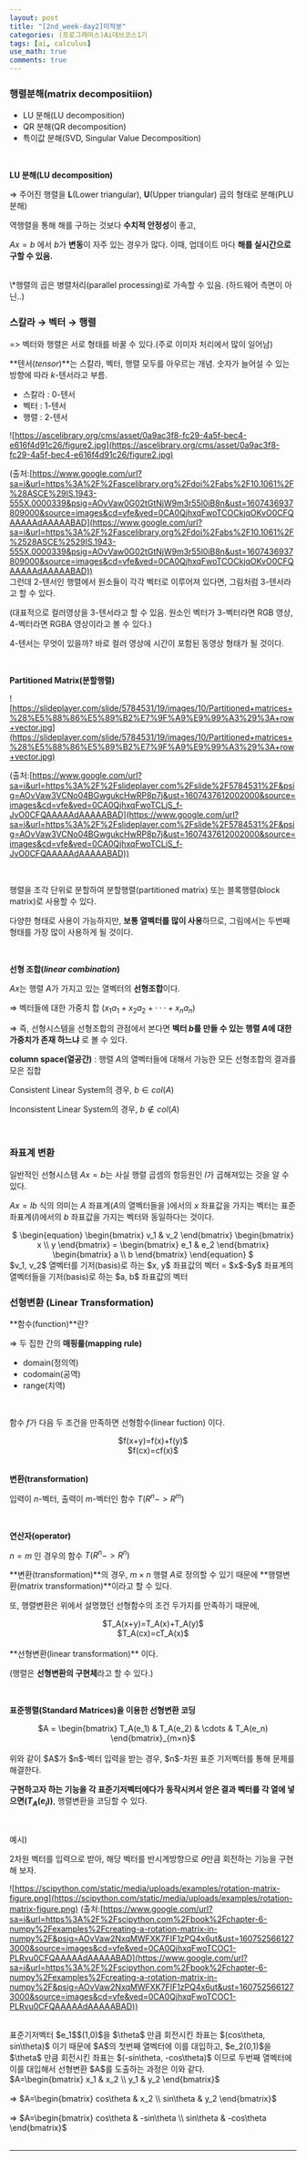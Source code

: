 ```yaml
---
layout: post
title: "[2nd_week-day2]미적분"
categories: (프로그래머스)Ai데브코스1기
tags: [ai, calculus]
use_math: true
comments: true
---
```


### 행렬분해(matrix decompositiion)

- LU 분해(LU decomposition)
- QR 분해(QR decomposition)
- 특이값 분해(SVD, Singular Value Decomposition)

<br>

**LU 분해(LU decomposition)**

⇒ 주어진 행렬을 **L**(Lower triangular), **U**(Upper triangular) 곱의 형태로 분해(PLU 분해)

역행렬을 통해 해를 구하는 것보다 **수치적 안정성**이 좋고,

$Ax = b$ 에서 $b$가 **변동**이 자주 있는 경우가 많다. 이때, 업데이트 마다 **해를 실시간으로 구할 수 있음.**

<br>
\*행렬의 곱은 병렬처리(parallel processing)로 가속할 수 있음. (하드웨어 측면이 아닌..)

<br>

### 스칼라 → 벡터 → 행렬

=> 벡터와 행렬은 서로 형태를 바꿀 수 있다.(주로 이미자 처리에서 많이 일어남)

**텐서(_tensor_)**는 스칼라, 벡터, 행렬 모두를 아우르는 개념. 숫자가 늘어설 수 있는 방향에 따라 $k$-텐서라고 부름.

- 스칼라 : $0$-텐서
- 벡터 : $1$-텐서
- 행렬 : $2$-텐서

![https://ascelibrary.org/cms/asset/0a9ac3f8-fc29-4a5f-bec4-e616f4d91c26/figure2.jpg](https://ascelibrary.org/cms/asset/0a9ac3f8-fc29-4a5f-bec4-e616f4d91c26/figure2.jpg)

(출처:[https://www.google.com/url?sa=i&url=https%3A%2F%2Fascelibrary.org%2Fdoi%2Fabs%2F10.1061%2F%28ASCE%29IS.1943-555X.0000339&psig=AOvVaw0G02tGtNjW9m3r55l0iB8n&ust=1607436937809000&source=images&cd=vfe&ved=0CA0QjhxqFwoTCOCkjqOKvO0CFQAAAAAdAAAAABAD](https://www.google.com/url?sa=i&url=https%3A%2F%2Fascelibrary.org%2Fdoi%2Fabs%2F10.1061%2F%2528ASCE%2529IS.1943-555X.0000339&psig=AOvVaw0G02tGtNjW9m3r55l0iB8n&ust=1607436937809000&source=images&cd=vfe&ved=0CA0QjhxqFwoTCOCkjqOKvO0CFQAAAAAdAAAAABAD))
<br>
그런데 $2$-텐서인 행렬에서 원소들이 각각 벡터로 이루어져 있다면, 그림처럼 3-텐서라고 할 수 있다.

(대표적으로 컬러영상을 $3$-텐서라고 할 수 있음. 원소인 벡터가 $3$-벡터라면 RGB 영상, $4$-벡터라면 RGBA 영상이라고 볼 수 있다.)

$4$-텐서는 무엇이 있을까? 바로 컬러 영상에 시간이 포함된 동영상 형태가 될 것이다.

<br>

**Partitioned Matrix(분할행렬)**

![https://slideplayer.com/slide/5784531/19/images/10/Partitioned+matrices+%28%E5%88%86%E5%89%B2%E7%9F%A9%E9%99%A3%29%3A+row+vector.jpg](https://slideplayer.com/slide/5784531/19/images/10/Partitioned+matrices+%28%E5%88%86%E5%89%B2%E7%9F%A9%E9%99%A3%29%3A+row+vector.jpg)

(출처:[https://www.google.com/url?sa=i&url=https%3A%2F%2Fslideplayer.com%2Fslide%2F5784531%2F&psig=AOvVaw3VCNo04BGwgukcHwRP8p7j&ust=1607437612002000&source=images&cd=vfe&ved=0CA0QjhxqFwoTCLjS_f-JvO0CFQAAAAAdAAAAABAD](https://www.google.com/url?sa=i&url=https%3A%2F%2Fslideplayer.com%2Fslide%2F5784531%2F&psig=AOvVaw3VCNo04BGwgukcHwRP8p7j&ust=1607437612002000&source=images&cd=vfe&ved=0CA0QjhxqFwoTCLjS_f-JvO0CFQAAAAAdAAAAABAD))

<br>

행렬을 조각 단위로 분할하여 분할행렬(partitioned matrix) 또는 블록행렬(block matrix)로 사용할 수 있다.

다양한 형태로 사용이 가능하지만, **보통 열벡터를 많이 사용**하므로, 그림에서는 두번째 형태를 가장 많이 사용하게 될 것이다.

<br>

**선형 조합(_linear combination_)**

$Ax$는 행렬 $A$가 가지고 있는 열벡터의 **선형조합**이다.

⇒ 벡터들에 대한 가중치 합 ($x_1a_1+x_2a_2+···+x_na_n$)

⇒ 즉, 선형시스템을 선형조합의 관점에서 본다면 **벡터 $b$를 만들 수 있는 행렬 $A$에 대한 가중치가 존재 하느냐** 로 볼 수 있다.

**column space(열공간)** : 행렬 $A$의 열벡터들에 대해서 가능한 모든 선형조합의 결과를 모은 집합

Consistent Linear System의 경우, $b∈col(A)$

Inconsistent Linear System의 경우, $b∉col(A)$

<br>

### 좌표계 변환

일반적인 선형시스템 $Ax=b$는 사실 행렬 곱셈의 항등원인 $I$가 곱해져있는 것을 알 수 있다.

$Ax=Ib$ 식의 의미는 $A$ 좌표계($A$의 열벡터들을 )에서의 $x$ 좌표값을 가지는 벡터는 표준 좌표계$(I)$에서의 $b$ 좌표값을 가지는 벡터와 동일하다는 것이다.

<center>$
\begin{equation}
\begin{bmatrix}
 v_1 & v_2    
\end{bmatrix}
\begin{bmatrix}
 x \\
 y    
\end{bmatrix}
=
\begin{bmatrix}
 e_1 & e_2    
\end{bmatrix}
\begin{bmatrix}
 a \\
 b    
\end{bmatrix}
\end{equation}
$</center>
$v_1, v_2$ 열벡터를 기저(basis)로 하는 $x, y$ 좌표값의 벡터 = $x$-$y$ 좌표계의 열벡터들을 기저(basis)로 하는 $a, b$ 좌표값의 벡터

<br>

### 선형변환 (Linear Transformation)

**함수(function)**란?

⇒ 두 집한 간의 **매핑룰(mapping rule)**

- domain(정의역)
- codomain(공역)
- range(치역)

<br>

함수 $f$가 다음 두 조건을 만족하면 선형함수(linear fuction) 이다.

<center>$f(x+y)=f(x)+f(y)$</center>

<center>$f(cx)=cf(x)$</center>

<br>

**변환(transformation)**

입력이 $n$-벡터, 출력이 $m$-벡터인 함수 $T(R^n -> R^m)$

<br>

**연산자(operator)**

$n=m$ 인 경우의 함수 $T(R^n -> R^n)$

**변환(transformation)**의 경우, $m×n$ 행렬 $A$로 정의할 수 있기 때문에 **행렬변환(matrix transformation)**이라고 할 수 있다.

또, 행렬변환은 위에서 설명했던 선형함수의 조건 두가지를 만족하기 때문에,

<center>$T_A(x+y)=T_A(x)+T_A(y)$</center>
<center>$T_A(cx)=cT_A(x)$</center>
<br>
**선형변환(linear transformation)** 이다.

(행렬은 **선형변환의 구현체**라고 할 수 있다.)

<br>

**표준행렬(Standard Matrices)을 이용한 선형변환 코딩**

<center>$A = \begin{bmatrix}
T_A(e_1) & T_A(e_2) & \cdots & T_A(e_n)
\end{bmatrix}_{m×n}$</center>
<br>
위와 같이 $A$가 $n$-벡터 입력을 받는 경우, $n$-차원 표준 기저벡터를 통해 문제를 해결한다.

**구현하고자 하는 기능을 각 표준기저벡터에다가** **동작시켜서 얻은 결과 벡터를 각 열에 넣으면($T_A(e_i)$)**, 행렬변환을 코딩할 수 있다.

<br>

예시)<br>

2차원 벡터를 입력으로 받아, 해당 벡터를 반시계방향으로 $\theta$만큼 회전하는 기능을 구현해 보자.

![https://scipython.com/static/media/uploads/examples/rotation-matrix-figure.png](https://scipython.com/static/media/uploads/examples/rotation-matrix-figure.png)
(출처:[https://www.google.com/url?sa=i&url=https%3A%2F%2Fscipython.com%2Fbook%2Fchapter-6-numpy%2Fexamples%2Fcreating-a-rotation-matrix-in-numpy%2F&psig=AOvVaw2NxqMWFXK7FIF1zPQ4x6ut&ust=1607525661273000&source=images&cd=vfe&ved=0CA0QjhxqFwoTCOC1-PLRvu0CFQAAAAAdAAAAABAD](https://www.google.com/url?sa=i&url=https%3A%2F%2Fscipython.com%2Fbook%2Fchapter-6-numpy%2Fexamples%2Fcreating-a-rotation-matrix-in-numpy%2F&psig=AOvVaw2NxqMWFXK7FIF1zPQ4x6ut&ust=1607525661273000&source=images&cd=vfe&ved=0CA0QjhxqFwoTCOC1-PLRvu0CFQAAAAAdAAAAABAD))

<br>
표준기저벡터 $e_1$$(1,0)$을 $\theta$ 만큼 회전시킨 좌표는 $(cos\theta, sin\theta)$ 이기 때문에 $A$의 첫번째 열벡터에 이를 대입하고, 
$e_2(0,1)$을 $\theta$ 만큼 회전시킨 좌표는 $(-sin\theta, -cos\theta)$ 이므로 두번째 열벡터에 이를 대입해서 선형변환 $A$를 도출하는 과정은 이와 같다.

<div>$A=\begin{bmatrix}
 x_1 & x_2 \\
 y_1 & y_2
\end{bmatrix}$</div><br>
<div>⇒ $A=\begin{bmatrix}
 cos\theta & x_2 \\
 sin\theta & y_2
\end{bmatrix}$</div><br>
<div>⇒ $A=\begin{bmatrix}
 cos\theta & -sin\theta \\
 sin\theta & -cos\theta
\end{bmatrix}$</div>
<br>
<hr>

